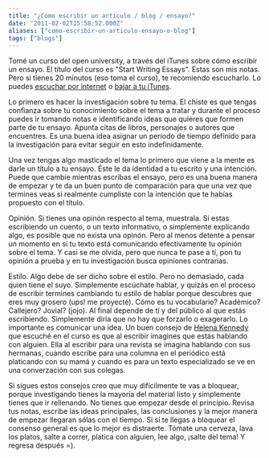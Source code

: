 ```yaml
---
title: "¿Cómo escribir un artículo / blog / ensayo?"
date: "2011-02-02T15:58:52.000Z"
aliases: ["como-escribir-un-articulo-ensayo-o-blog"]
tags: ["blogs"]
---
```


Tomé un curso del open university, a través del iTunes sobre cómo escribir un ensayo. El título del curso es "Start Writing Essays". Estas son mis notas. Pero si tienes 20 minutos (eso toma el curso), te recomiendo escucharlo. Lo puedes [escuchar por internet](http://podcast.open.ac.uk/oulearn/arts-and-humanities/podcast-a172-start-writing-essays) o [bajar a tu iTunes](http://itunes.apple.com/us/itunes-u/start-writing-essays-audio/id380223854).

Lo primero es hacer la investigación sobre tu tema. El chiste es que tengas confianza sobre tu conocimiento sobre el tema a tratar y durante el proceso puedes ir tomando notas e identificando ideas que quieres que formen parte de tu ensayo. Apunta citas de libros, personajes o autores que encuentres. Es una buena idea asignar un periodo de tiempo definido para la investigación para evitar seguir en esto indefinidamente.

Una vez tengas algo masticado el tema lo primero que viene a la mente es darle un título a tu ensayo. Éste le da identidad a tu escrito y una intención. Puede que cambie mientras escribas el ensayo, pero es una buena manera de empezar y te da un buen punto de comparación para que una vez que termines veas si realmente cumpliste con la intención que te habías propuesto con el título.

Opinión. Si tienes una opinón respecto al tema, muestrala. Si estas escribiendo un cuento, o un texto informativo, o simplemente explicando algo, es posible que no exista una opinón. Pero al menos detente a pensar un momento en si tu texto está comunicando efectivamente tu opinión sobre el tema. Y casi se me olvida, pero que nunca te pase a tí, pon tu opinión a prueba y en tu investigación busca opiniones contrarias.

Estilo. Algo debe de ser dicho sobre el estilo. Pero no demasiado, cada quien tiene el suyo. Simplemente escúchate hablar, y quizás en el proceso de escribir termines cambiando tu estilo de hablar porque descubres que eres muy grosero (ups! me proyecté). Cómo es tu vocabulario? Académico? Callejero? Jovial? (jojo). Al final depende de tí y del público al que estás escribiendo. Simplemente diría que no hay que forzarlo o exagerarlo. Lo importante es comunicar una idea. Un buen consejo de [Helena Kennedy](http://en.wikipedia.org/wiki/Helena_Kennedy,_Baroness_Kennedy_of_The_Shaws) que escuché en el curso es que al escribir imagines que estás hablando con alguien. Ella al escribir para una revista se imagina hablando con sus hermanas, cuando escribe para una columna en el periódico está platicando con su mamá y cuando es para un texto especializado se ve en una converzación con sus colegas.

Si sigues estos consejos creo que muy difícilmente te vas a bloquear, porque investigando tienes la mayoría del material listo y simplemente tienes que ir rellenando. No tienes que empezar desde el principio. Revisa tus notas, escribe las ideas principales, las conclusiones y la mejor manera de empezar llegaran sólas con el tiempo. Si sí te llegas a bloquear el consenso general es que lo mejor es distraerte. Tómate una cerveza, lava los platos, salte a correr, platica con alguien, lee algo, ¡salte del tema! Y regresa después =).
